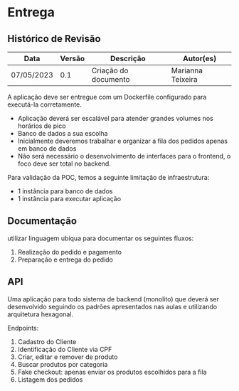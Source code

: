 # Entrega

## Histórico de Revisão

|Data|Versão|Descrição|Autor(es)|
|----|------|---------|---------|
|07/05/2023|0.1|Criação do documento|Marianna Teixeira|

A aplicação deve ser entregue com um Dockerfile configurado para executá-la corretamente.

- Aplicação deverá ser escalável para atender grandes volumes nos horários de pico
- Banco de dados a sua escolha
- Inicialmente deveremos trabalhar e organizar a fila dos pedidos apenas em banco de dados
- Não será necessário o desenvolvimento de interfaces para o frontend, o foco deve ser total no backend.

Para validação da POC, temos a seguinte limitação de infraestrutura:

- 1 instância para banco de dados
- 1 instância para executar aplicação

## Documentação

utilizar linguagem ubíqua para documentar os seguintes fluxos:

1. Realização do pedido e pagamento
1. Preparação e entrega do pedido

## API

Uma aplicação para todo sistema de backend (monolito) que deverá ser desenvolvido seguindo os padrões apresentados nas aulas e utilizando arquitetura hexagonal.

Endpoints:

1. Cadastro do Cliente
1. Identificação do Cliente via CPF
1. Criar, editar e remover de produto
1. Buscar produtos por categoria
1. Fake checkout: apenas enviar os produtos escolhidos para a fila
1. Listagem dos pedidos
